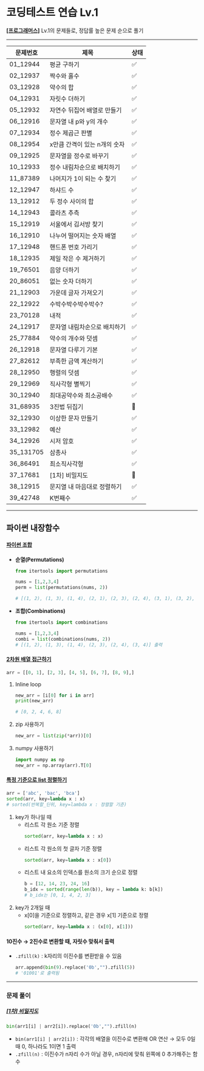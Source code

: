 # 코딩테스트 연습 Lv.1
**[[프로그래머스]](https://school.programmers.co.kr/learn/challenges?order=acceptance_desc&page=1&levels=1&languages=python3)** Lv.1의 문제들로, 정답률 높은 문제 순으로 풀기

***

|문제번호|제목|상태|
|---|-----|---|
|01_12944|평균 구하기|✅|
|02_12937|짝수와 홀수|✅|
|03_12928|약수의 합|✅|
|04_12931|자릿수 더하기|✅|
|05_12932|자연수 뒤집어 배열로 만들기|✅|
|06_12916|문자열 내 p와 y의 개수|✅|
|07_12934|정수 제곱근 판별|✅|
|08_12954|x만큼 간격이 있는 n개의 숫자|✅|
|09_12925|문자열을 정수로 바꾸기|✅|
|10_12933|정수 내림차순으로 배치하기|✅|
|11_87389|나머지가 1이 되는 수 찾기|✅|
|12_12947|하샤드 수|✅|
|13_12912|두 정수 사이의 합|✅|
|14_12943|콜라츠 추측|✅|
|15_12919|서울에서 김서방 찾기|✅|
|16_12910|나누어 떨어지는 숫자 배열|✅|
|17_12948|핸드폰 번호 가리기|✅|
|18_12935|제일 작은 수 제거하기|✅|
|19_76501|음양 더하기|✅|
|20_86051|없는 숫자 더하기|✅|
|21_12903|가운데 글자 가져오기|✅|
|22_12922|수박수박수박수박수?|✅|
|23_70128|내적|✅|
|24_12917|문자열 내림차순으로 배치하기|✅|
|25_77884|약수의 개수와 덧셈|✅|
|26_12918|문자열 다루기 기본|✅|
|27_82612|부족한 금액 계산하기|✅|
|28_12950|행렬의 덧셈|✅|
|29_12969|직사각형 별찍기|✅|
|30_12940|최대공약수와 최소공배수|✅|
|31_68935|3진법 뒤집기|🔄|
|32_12930|이상한 문자 만들기|✅|
|33_12982|예산|✅|
|34_12926|시저 암호|✅|
|35_131705|삼총사|✅|
|36_86491|최소직사각형|✅|
|37_17681|[1차] 비밀지도|🔄|
|38_12915|문지열 내 마음대로 정렬하기|✅|
|39_42748|K번째수|✅|

***

## 파이썬 내장함수
#### [**파이썬 조합**](35_131705.py)
* **순열(Permutations)**
     ```python
    from itertools import permutations

    nums = [1,2,3,4]
    perm = list(permutations(nums, 2))

    # [(1, 2), (1, 3), (1, 4), (2, 1), (2, 3), (2, 4), (3, 1), (3, 2), (3, 4), (4, 1), (4, 2), (4, 3)] 출력
    ```

* **조합(Combinations)**
    ```python
    from itertools import combinations

    nums = [1,2,3,4]
    combi = list(combinations(nums, 2))
    # [(1, 2), (1, 3), (1, 4), (2, 3), (2, 4), (3, 4)] 출력
    ```

#### [**2차원 배열 접근하기**](36_86491.py)
```python
arr = [[0, 1], [2, 3], [4, 5], [6, 7], [8, 9],]
```
1. Inline loop
    ```python
    new_arr = [i[0] for i in arr]
    print(new_arr)

    # [0, 2, 4, 6, 8]
    ```
2. zip 사용하기
    ```python
    new_arr = list(zip(*arr))[0]
    ```
3. numpy 사용하기
    ```python
    import numpy as np
    new_arr = np.array(arr).T[0]
    ```

#### [**특정 기준으로 list 정렬하기**](38_12915.py)
```python
arr = ['abc', 'bac', 'bca']
sorted(arr, key=lambda x : x)
# sorted(반복할_딘위, key=lambda x : 정렬할 기준)
```

1. key가 하나일 때
    * 리스트 각 원소 기준 정렬
        ```python
        sorted(arr, key=lambda x : x)
        ```
    * 리스트 각 원소의 첫 글자 기준 정렬
        ```python
        sorted(arr, key=lambda x : x[0])
        ```
    * 리스트 내 요소의 인덱스를 원소의 크기 순으로 정렬
        ```python
        b = [12, 14, 23, 24, 16]
        b_idx = sorted(range(len(b)), key = lambda k: b[k]) 
        # b_idx는 [0, 1, 4, 2, 3]
        ```
2. key가 2개일 때
    * x[0]을 기준으로 정렬하고, 같은 경우 x[1] 기준으로 정렬
        ```python
        sorted(arr, key=lambda x : (x[0], x[1]))
        ```

#### 10진수 → 2진수로 변환할 때, 자릿수 맞춰서 출력
* `.zfill(k)` : k자리의 이진수를 변환받을 수 있음
    ```python
    arr.append(bin(9).replace('0b',"").zfill(5))
    # '01001'로 출력됨
    ```

***

### 문제 풀이
##### [[1차] 비밀지도](37_17681.py)
```python
bin(arr1[i] | arr2[i]).replace('0b',"").zfill(n)
```
* `bin(arr1[i] | arr2[i])` : 각각의 배열을 이진수로 변환해 OR 연산
    → 모두 0일 때 0, 하나라도 1이면 1 출력
* `.zfill(n)` : 이진수가 n자리 수가 아닐 경우, n자리에 맞춰 왼쪽에 0 추가해주는 함수